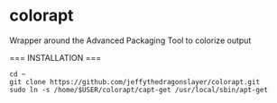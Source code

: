 # colorapt
Wrapper around the Advanced Packaging Tool to colorize output

=== INSTALLATION ===

	cd ~
	git clone https://github.com/jeffythedragonslayer/colorapt.git
	sudo ln -s /home/$USER/colorapt/capt-get /usr/local/sbin/apt-get
